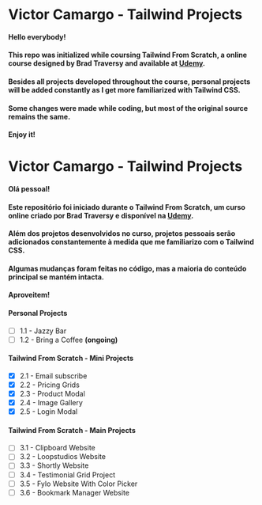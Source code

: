 # Victor Camargo - Tailwind Projects

#### Hello everybody!

#### This repo was initialized while coursing **Tailwind From Scratch**, a online course designed by **Brad Traversy** and available at **[Udemy](https://www.udemy.com/course/tailwind-from-scratch/)**.

#### Besides all projects developed throughout the course, personal projects will be added constantly as I get more familiarized with **Tailwind CSS**.

#### Some changes were made while coding, but most of the original source remains the same.

#### **Enjoy it**!

# Victor Camargo - Tailwind Projects

#### Olá pessoal!

#### Este repositório foi iniciado durante o **Tailwind From Scratch**, um curso online criado por **Brad Traversy** e disponível na **[Udemy](https://wwww.udemy.com/course/tailwind-from-scratch/)**.

#### Além dos projetos desenvolvidos no curso, projetos pessoais serão adicionados constantemente à medida que me familiarizo com o **Tailwind CSS**.

#### Algumas mudanças foram feitas no código, mas a maioria do conteúdo principal se mantém intacta.

#### **Aproveitem**!

#### **Personal Projects**
- [ ] 1.1 - Jazzy Bar
- [ ] 1.2 - Bring a Coffee **(ongoing)**

#### **Tailwind From Scratch - Mini Projects**
- [X] 2.1 - Email subscribe
- [X] 2.2 - Pricing Grids
- [X] 2.3 - Product Modal
- [X] 2.4 - Image Gallery
- [X] 2.5 - Login Modal
#### **Tailwind From Scratch - Main Projects**
- [ ] 3.1 - Clipboard Website
- [ ] 3.2 - Loopstudios Website
- [ ] 3.3 - Shortly Website
- [ ] 3.4 - Testimonial Grid Project
- [ ] 3.5 - Fylo Website With Color Picker
- [ ] 3.6 - Bookmark Manager Website
